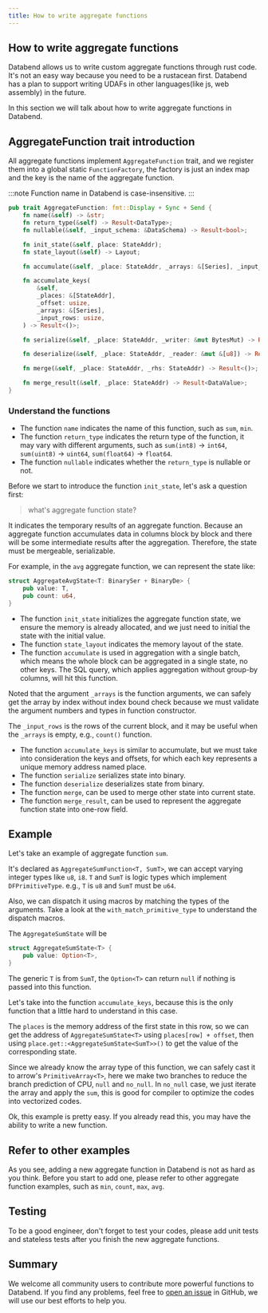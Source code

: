 ```yaml
---
title: How to write aggregate functions
---
```


## How to write aggregate functions

Databend allows us to write custom aggregate functions through rust code.
It's not an easy way because you need to be a rustacean first. Databend has a plan to support writing UDAFs in other languages(like js, web assembly) in the future.

In this section we will talk about how to write aggregate functions in Databend.


## AggregateFunction trait introduction

All aggregate functions implement `AggregateFunction` trait, and we register them into a global static `FunctionFactory`, the factory is just an index map and the key is the name of the aggregate function.

:::note
Function name in Databend is case-insensitive.
:::

``` rust
pub trait AggregateFunction: fmt::Display + Sync + Send {
    fn name(&self) -> &str;
    fn return_type(&self) -> Result<DataType>;
    fn nullable(&self, _input_schema: &DataSchema) -> Result<bool>;

    fn init_state(&self, place: StateAddr);
    fn state_layout(&self) -> Layout;

    fn accumulate(&self, _place: StateAddr, _arrays: &[Series], _input_rows: usize) -> Result<()>;

    fn accumulate_keys(
        &self,
        _places: &[StateAddr],
        _offset: usize,
        _arrays: &[Series],
        _input_rows: usize,
    ) -> Result<()>;

    fn serialize(&self, _place: StateAddr, _writer: &mut BytesMut) -> Result<()>;

    fn deserialize(&self, _place: StateAddr, _reader: &mut &[u8]) -> Result<()>;

    fn merge(&self, _place: StateAddr, _rhs: StateAddr) -> Result<()>;

    fn merge_result(&self, _place: StateAddr) -> Result<DataValue>;
}
```

### Understand the functions

- The function `name` indicates the name of this function, such as `sum`, `min`.
- The function `return_type` indicates the return type of the function, it may vary with different arguments, such as `sum(int8)` -> `int64`, `sum(uint8)` -> `uint64`, `sum(float64)` -> `float64`.
- The function `nullable` indicates whether the `return_type` is nullable or not.

Before we start to introduce the function `init_state`, let's ask a question first:

>  what's aggregate function state?

It indicates the temporary results of an aggregate function. Because an aggregate function accumulates data in columns block by block and there will be some intermediate results after the aggregation. Therefore, the state must be mergeable, serializable.

For example, in the `avg` aggregate function, we can represent the state like:

```rust
struct AggregateAvgState<T: BinarySer + BinaryDe> {
    pub value: T,
    pub count: u64,
}
```

- The function `init_state` initializes the aggregate function state, we ensure the memory is already allocated, and we just need to initial the state with the initial value.
- The function `state_layout` indicates the memory layout of the state.
- The function `accumulate` is used in aggregation with a single batch, which means the whole block can be aggregated in a single state, no other keys. The SQL query, which applies aggregation without group-by columns, will hit this function.

Noted that the argument `_arrays` is the function arguments, we can safely get the array by index without index bound check because we must validate the argument numbers and types in function constructor.

The `_input_rows` is the rows of the current block, and it may be useful when the `_arrays` is empty, e.g., `count()` function.


- The function `accumulate_keys` is similar to accumulate, but we must take into consideration the keys and offsets, for which each key represents a unique memory address named place.
- The function `serialize` serializes state into binary.
- The function `deserialize` deserializes state from binary.
- The function `merge`, can be used to merge other state into current state.
- The function `merge_result`, can be used to represent the aggregate function state into one-row field.


## Example
Let's take an example of aggregate function `sum`.

It's declared as `AggregateSumFunction<T, SumT>`, we can accept varying integer types like `u8`, `i8`. `T` and `SumT` is logic types which implement `DFPrimitiveType`. e.g., `T` is `u8` and `SumT` must be `u64`.

Also, we can dispatch it using macros by matching the types of the arguments. Take a look at the `with_match_primitive_type` to understand the dispatch macros.

The `AggregateSumState` will be

```rust
struct AggregateSumState<T> {
    pub value: Option<T>,
}
```

The generic `T` is from `SumT`, the `Option<T>` can return `null` if nothing is passed into this function.

Let's take into the function `accumulate_keys`, because this is the only function that a little hard to understand in this case.

The `places` is the memory address of the first state in this row, so we can get the address of `AggregateSumState<T>` using `places[row] + offset`, then using `place.get::<AggregateSumState<SumT>>()` to get the value of the corresponding state.

Since we already know the array type of this function, we can safely cast it to arrow's `PrimitiveArray<T>`, here we make two branches to reduce the branch prediction of CPU, `null` and `no_null`. In `no_null` case, we just iterate the array and apply the `sum`, this is good for compiler to optimize the codes into vectorized codes.

Ok, this example is pretty easy. If you already read this, you may have the ability to write a new function.

## Refer to other examples
As you see, adding a new aggregate function in Databend is not as hard as you think.
Before you start to add one, please refer to other aggregate function examples, such as `min`, `count`, `max`, `avg`.

## Testing
To be a good engineer, don't forget to test your codes, please add unit tests and stateless tests after you finish the new aggregate functions.

## Summary
We welcome all community users to contribute more powerful functions to Databend. If you find any problems, feel free to [open an issue](https://github.com/datafuselabs/databend/issues) in GitHub, we will use our best efforts to help you.
